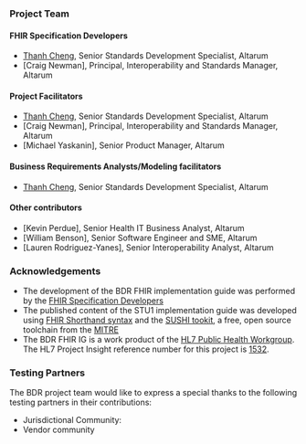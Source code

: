 ### Project Team

#### FHIR Specification Developers
* [Thanh Cheng](mailto:Thanh.Cheng@altarum.org), Senior Standards Development Specialist, Altarum
* [Craig Newman], Principal, Interoperability and Standards Manager, Altarum

#### Project Facilitators
* [Thanh Cheng](mailto:Thanh.Cheng@altarum.org), Senior Standards Development Specialist, Altarum
* [Craig Newman], Principal, Interoperability and Standards Manager, Altarum
* [Michael Yaskanin], Senior Product Manager, Altarum

#### Business Requirements Analysts/Modeling facilitators
* [Thanh Cheng](mailto:Thanh.Cheng@altarum.org), Senior Standards Development Specialist, Altarum

#### Other contributors
* [Kevin Perdue], Senior Health IT Business Analyst, Altarum
* [William Benson], Senior Software Engineer and SME, Altarum
* [Lauren Rodriguez-Yanes], Senior Interoperability Analyst, Altarum

### Acknowledgements

* The development of the BDR FHIR implementation guide was performed by the [FHIR Specification Developers ](credits.html#fhir-specification-developers)
* The published content of the STU1 implementation guide was developed using [FHIR Shorthand syntax](http://hl7.org/fhir/uv/shorthand/) and the [SUSHI tookit](https://fshschool.org/docs/sushi/), a free, open source toolchain from the [MITRE](https://www.mitre.org)
* The BDR FHIR IG is a work product of the [HL7 Public Health Workgroup](http://www.hl7.org/Special/committees/pher/overview.cfm). The HL7 Project Insight reference number for this project is [1532](http://www.hl7.org/Special/committees/pher/projects.cfm?action=edit&ProjectNumber=1532).

### Testing Partners

The BDR project team would like to express a special thanks to the following testing partners in their contributions:
* Jurisdictional Community:
* Vendor community
